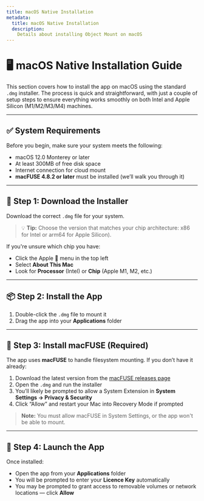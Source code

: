 ```yaml
---
title: macOS Native Installation
metadata:
  title: macOS Native Installation
  description:
    Details about installing Object Mount on macOS
---
```

# 🖥️ macOS Native Installation Guide

This section covers how to install the app on macOS using the standard `.dmg` installer. The process is quick and straightforward, with just a couple of setup steps to ensure everything works smoothly on both Intel and Apple Silicon (M1/M2/M3/M4) machines.

---

## ✅ System Requirements

Before you begin, make sure your system meets the following:

- macOS 12.0 Monterey or later  
- At least 300MB of free disk space  
- Internet connection for cloud mount 
- **macFUSE 4.8.2 or later** must be installed (we’ll walk you through it)

---

## 🧩 Step 1: Download the Installer

Download the correct `.dmg` file for your system. 

> 💡 **Tip:** Choose the version that matches your chip architecture: x86 for Intel or arm64 for Apple Silicon).

If you're unsure which chip you have:
- Click the Apple  menu in the top left  
- Select **About This Mac**  
- Look for **Processor** (Intel) or **Chip** (Apple M1, M2, etc.)

---

## 📦 Step 2: Install the App

1. Double-click the `.dmg` file to mount it  
2. Drag the app into your **Applications** folder

---

## 🔐 Step 3: Install macFUSE (Required)

The app uses **macFUSE** to handle filesystem mounting. If you don’t have it already:

1. Download the latest version from the [macFUSE releases page](https://osxfuse.github.io/)  
2. Open the `.dmg` and run the installer  
3. You’ll likely be prompted to allow a System Extension in **System Settings → Privacy & Security**  
4. Click “Allow” and restart your Mac into Recovery Mode if prompted

> **Note:** You must allow macFUSE in System Settings, or the app won't be able to mount.

---

## 🚀 Step 4: Launch the App

Once installed:

- Open the app from your **Applications** folder
- You will be prompted to enter your **Licence Key** automatically    
- You may be prompted to grant access to removable volumes or network locations — click **Allow**

